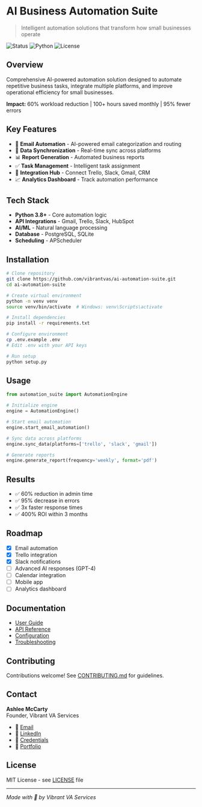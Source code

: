 # AI Business Automation Suite

> Intelligent automation solutions that transform how small businesses operate

![Status](https://img.shields.io/badge/status-in%20development-yellow)
![Python](https://img.shields.io/badge/Python-3.8+-blue?logo=python)
![License](https://img.shields.io/badge/license-MIT-green)

## Overview

Comprehensive AI-powered automation solution designed to automate repetitive business tasks, integrate multiple platforms, and improve operational efficiency for small businesses.

**Impact:** 60% workload reduction | 100+ hours saved monthly | 95% fewer errors

## Key Features

- 🤖 **Email Automation** - AI-powered email categorization and routing
- 🔄 **Data Synchronization** - Real-time sync across platforms
- 📊 **Report Generation** - Automated business reports
- ✅ **Task Management** - Intelligent task assignment
- 🔗 **Integration Hub** - Connect Trello, Slack, Gmail, CRM
- 📈 **Analytics Dashboard** - Track automation performance

## Tech Stack

- **Python 3.8+** - Core automation logic
- **API Integrations** - Gmail, Trello, Slack, HubSpot
- **AI/ML** - Natural language processing
- **Database** - PostgreSQL, SQLite
- **Scheduling** - APScheduler

## Installation

```bash
# Clone repository
git clone https://github.com/vibrantvas/ai-automation-suite.git
cd ai-automation-suite

# Create virtual environment
python -m venv venv
source venv/bin/activate  # Windows: venv\Scripts\activate

# Install dependencies
pip install -r requirements.txt

# Configure environment
cp .env.example .env
# Edit .env with your API keys

# Run setup
python setup.py
```

## Usage

```python
from automation_suite import AutomationEngine

# Initialize engine
engine = AutomationEngine()

# Start email automation
engine.start_email_automation()

# Sync data across platforms
engine.sync_data(platforms=['trello', 'slack', 'gmail'])

# Generate reports
engine.generate_report(frequency='weekly', format='pdf')
```

## Results

- ✅ 60% reduction in admin time
- ✅ 95% decrease in errors
- ✅ 3x faster response times
- ✅ 400% ROI within 3 months

## Roadmap

- [x] Email automation
- [x] Trello integration
- [x] Slack notifications
- [ ] Advanced AI responses (GPT-4)
- [ ] Calendar integration
- [ ] Mobile app
- [ ] Analytics dashboard

## Documentation

- [User Guide](docs/user-guide.md)
- [API Reference](docs/api-reference.md)
- [Configuration](docs/configuration.md)
- [Troubleshooting](docs/troubleshooting.md)

## Contributing

Contributions welcome! See [CONTRIBUTING.md](CONTRIBUTING.md) for guidelines.

## Contact

**Ashlee McCarty**  
Founder, Vibrant VA Services

- 📧 [Email](mailto:vibrantvaservices@gmail.com)
- 💼 [LinkedIn](https://linkedin.com/in/vibrantvas)
- 🐙 [Credentials](https://www.credential.net/profile/ash-devry/wallet)
- 📂 [Portfolio](https://github.com/vibrantvas/portfolio)

## License

MIT License - see [LICENSE](LICENSE) file

---

*Made with 💜 by Vibrant VA Services*
